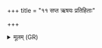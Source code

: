 +++
title = "११ सप्त ऋषयः प्रतिहिताः"

+++
<details><summary>मूलम् (GR)</summary>

सप्त ऋषयः प्रतिहिताः शरीरे  
सप्त रक्षन्ति सदम् अप्रमादम् ।  
सप्तापः स्वपतो लोकम् ईयुस्  
तत्र जागृतो अस्वप्नजौ सत्रसदौ च देवौ ॥
</details>